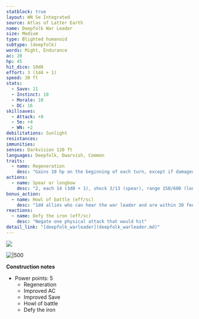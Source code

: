 ```yaml
---
statblock: true
layout: WN 5e Integrated
source: Atlas of Latter Earth
name: Deepfolk War Leader
size: Medium
type: Blighted humanoid
subtype: (deepfolk)
words: Might, Endurance
ac: 20
hp: 45
hit_dice: 10d8
effort: 3 (1d4 + 1)
speed: 30 ft
stats:
  - Save: 11
  - Instinct: 10
  - Morale: 10
  - DC: 16
skillsaves:
  - Attack: +8
  - 5e: +4
  - WN: +2
debilitations: Sunlight
resistances:
immunities:
senses: Darkvision 120 ft
languages: Deepfolk, Dwarvish, Common
traits:
  - name: Regeneration 
    desc: "Gains 10 hp on the beginning of each turn, except if damaged by accid or fire."
actions:
  - name: Spear or longbow
    desc: "2, each 14 (3d8 + 1), shock 3/13 (spear), range 150/600 (longbow)."
bonus_action:
  - name: Howl of battle (eff/sc)
    desc: "1d4 allies who can hear the war leader and are within 30 feet of it can each make one melee attack as a reaction."
reactions:
  - name: Defy the iron (eff/sc)
    desc: "Negate one physical attack that would hit"
detail_link: "[deepfolk_warleader](deepfolk_warleader.md)"
---
```


![](https://i.imgur.com/sVOPYtN.png)


![|500](https://i.imgur.com/D1Iaoym.png)


**Construction notes**
- Power points: 5
	- Regeneration
	- Improved AC
	- Improved Save
	- Howl of battle
	- Defy the iron

